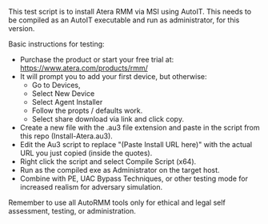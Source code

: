 This test script is to install Atera RMM via MSI using AutoIT. This needs to be compiled as an AutoIT executable and run as administrator, for this version.  

Basic instructions for testing:
 - Purchase the product or start your free trial at: https://www.atera.com/products/rmm/
 - It will prompt you to add your first device, but otherwise:
     - Go to Devices,
     - Select New Device
     - Select Agent Installer
     - Follow the propts / defaults work.
     - Select share download via link and click copy.
 - Create a new file with the .au3 file extension and paste in the script from this repo (Install-Atera.au3).
 - Edit the Au3 script to replace "(Paste Install URL here)" with the actual URL you just copied (inside the quotes).
 - Right click the script and select Compile Script (x64).
 - Run as the compiled exe as Administrator on the target host.  
 - Combine with PE, UAC Bypass Techniques, or other testing mode for increased realism for adversary simulation. 

Remember to use all AutoRMM tools only for ethical and legal self assessment, testing, or administration.
